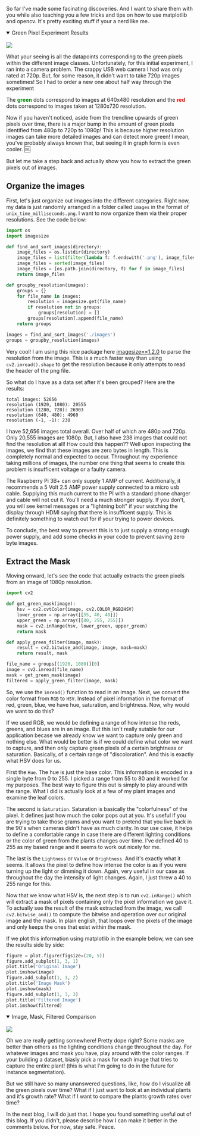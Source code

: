 So far I've made some facinating discoveries. And I want to share them with you while also teaching you a few tricks and tips on how to use matplotlib and opencv. It's pretty exciting stuff if your a nerd like me.

<details open>
<summary>Green Pixel Experiment Results</summary>
<br>
    <img src="/images/autofarm/full_green_graph_back.png">
</details>

What your seeing is all the datapoints corresponding to the green pixels within the different image classes. Unfortunately, for this initial experiment, I ran into a camera problem. The crappy USB web camera I had was only rated at 720p. But, for some reason, it didn't want to take 720p images sometimes! So I had to order a new one about half way through the experiment

The <b style="color: green;">green</b> dots correspond to images at 640x480 resolution and the <b style="color: red;">red</b> dots correspond to images taken at 1280x720 resolution.

Now if you haven't noticed, aside from the trendline upwards of green pixels over time, there is a major bump in the amount of green pixels identified from 480p to 720p to 1080p! This is because higher resolution images can take more detailed images and can detect more green! I mean, you've probably always known that, but seeing it in graph form is even cooler. :cool:

But let me take a step back and actually show you how to extract the green pixels out of images.

## Organize the images

First, let's just organize out images into the different categories. Right now, my data is just randomly arranged in a folder called `images` in the format of `unix_time_milliseconds.png`. I want to now organize them via their proper resolutions. See the code below:

```python
import os
import imagesize

def find_and_sort_images(directory):
    image_files = os.listdir(directory)
    image_files = list(filter(lambda f: f.endswith('.png'), image_files))
    image_files = sorted(image_files)
    image_files = [os.path.join(directory, f) for f in image_files]
    return image_files

def groupby_resolution(images):
    groups = {}
    for file_name in images:
        resolution = imagesize.get(file_name)
        if resolution not in groups:
            groups[resolution] = []
        groups[resolution].append(file_name)
    return groups

images = find_and_sort_images('./images')
groups = groupby_resolution(images)
```

Very cool! I am using this nice package here <a href="https://pypi.org/project/imagesize/" alt="link">imagesize==1.2.0</a> to parse the resolution from the image. This is a much faster way than using `cv2.imread().shape` to get the resolution because it only attempts to read the header of the png file.

So what do I have as a data set after it's been grouped? Here are the results:

```
total images: 52656
resolution (1920, 1080): 20555
resolution (1280, 720): 26903
resolution (640, 480): 4960
resolution (-1, -1): 238
```

I have 52,656 images total overall. Over half of which are 480p and 720p. Only 20,555 images are 1080p. But, I also have 238 images that could not find the resolution at all! How could this happen?? Well upon inspecting the images, we find that these images are zero bytes in length. This is completely normal and expected to occur. Throughout my experience taking millions of images, the number one thing that seems to create this problem is insufficent voltage or a faulty camera.

The Raspberry Pi 3B+ can only supply 1 AMP of current. Additionally, it recommends a 5 Volt 2.5 AMP power supply connected to a micro usb cable. Supplying this much current to the PI with a standard phone charger and cable will not cut it. You'll need a much stronger supply. If you don't, you will see kernel messages or a "lightning bolt" if your watching the display through HDMI saying that there is insufficent supply. This is definitely something to watch out for if your trying to power devices.

To conclude, the best way to prevent this is to just supply a strong enough power supply, and add some checks in your code to prevent saving zero byte images.

## Extract the Mask

Moving onward, let's see the code that actually extracts the green pixels from an image of 1080p resolution.

```python
import cv2

def get_green_mask(image):
    hsv = cv2.cvtColor(image, cv2.COLOR_RGB2HSV)
    lower_green = np.array([[55, 40, 40]])
    upper_green = np.array([[80, 255, 255]])
    mask = cv2.inRange(hsv, lower_green, upper_green)
    return mask

def apply_green_filter(image, mask):
    result = cv2.bitwise_and(image, image, mask=mask)
    return result, mask

file_name = groups[(1920, 1080)][0]
image = cv2.imread(file_name)
mask = get_green_mask(image)
filtered = apply_green_filter(image, mask)
```

So, we use the `imread()` function to read in an image. Next, we convert the color format from `RGB` to `HSV`. Instead of pixel information in the format of red, green, blue, we have hue, saturation, and brightness. Now, why would we want to do this?

If we used RGB, we would be defining a range of how intense the reds, greens, and blues are in an image. But this isn't really sutable for our application becase we already know we want to capture only green and nothing else. What would be better is if we could define what color we want to capture, and then only capture green pixels of a certain brightness or saturation. Basically, of a certain range of "discoloration". And this is exactly what HSV does for us.

First the `Hue`. The hue is just the base color. This information is encoded in a single byte from 0 to 255. I picked a range from 55 to 80 and it worked for my purposes. The best way to figure this out is simply to play around with the range. What I did is actually look at a few of my plant images and examine the leaf colors.

The second is `Saturation`. Saturation is basically the "colorfulness" of the pixel. It defines just how much the color pops out at you. It's useful if you are trying to take those grams and you want to pretend that you live back in the 90's when cameras didn't have as much clarity. In our use case, it helps to define a comfortable range in case there are different lighting conditions or the color of green from the plants changes over time. I've defined 40 to 255 as my based range and it seems to work out nicely for me.

The last is the `Lightness` or `Value` or `Brightness`. And it's exactly what it seems. It allows the pixel to define how intense the color is as if you were turning up the light or dimming it down. Again, very useful in our case as throughout the day the intensity of light changes. Again, I just threw a 40 to 255 range for this.

Now that we know what HSV is, the next step is to run `cv2.inRange()` which will extract a mask of pixels containing only the pixel information we gave it. To actually see the result of the mask extracted from the image, we call `cv2.bitwise_and()` to compute the bitwise and operation over our original image and the mask. In plain english, that loops over the pixels of the image and only keeps the ones that exist within the mask.

If we plot this information using matplotlib in the example below, we can see the results side by side:

```python
figure = plot.figure(figsize=(20, 5))
figure.add_subplot(1, 3, 1)
plot.title('Original Image')
plot.imshow(image)
figure.add_subplot(1, 3, 2)
plot.title('Image Mask')
plot.imshow(mask)
figure.add_subplot(1, 3, 3)
plot.title('Filtered Image')
plot.imshow(filtered)
```

<details open>
<summary>Image, Mask, Filtered Comparison</summary>
<br>
    <img src="/images/autofarm/mask_comparison.png">
</details>

Oh we are really getting somewhere! Pretty dope right? Some masks are better than others as the lighting conditions change throughout the day. For whatever images and mask you have, play around with the color ranges. If your building a dataset, biasly pick a mask for each image that tries to capture the entire plant! (this is what I'm going to do in the future for instance segmentation).

But we still have so many unanswered questions, like, how do I visualize all the green pixels over time? What if I just want to look at an individual plants and it's growth rate? What if I want to compare the plants growth rates over time?

In the next blog, I will do just that. I hope you found something useful out of this blog. If you didn't, please describe how I can make it better in the comments below. For now, stay safe. Peace.